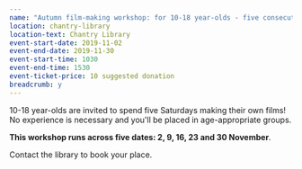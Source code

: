 ```yaml
---
name: "Autumn film-making workshop: for 10-18 year-olds - five consecutive Saturdays"
location: chantry-library
location-text: Chantry Library
event-start-date: 2019-11-02
event-end-date: 2019-11-30
event-start-time: 1030
event-end-time: 1530
event-ticket-price: 10 suggested donation
breadcrumb: y
---
```


10-18 year-olds are invited to spend five Saturdays making their own films! No experience is necessary and you'll be placed in age-appropriate groups.

**This workshop runs across five dates: 2, 9, 16, 23 and 30 November**.

Contact the library to book your place.
